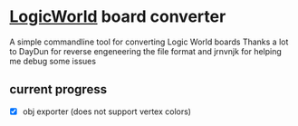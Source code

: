 # [LogicWorld](https://logicworld.net/) board converter
A simple commandline tool for converting Logic World boards
Thanks a lot to DayDun for reverse engeneering the file format and jrnvnjk for helping me debug some issues

## current progress
- [x] obj exporter (does not support vertex colors)
